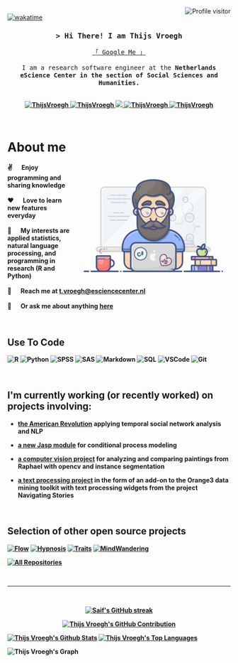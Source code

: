 <!--
<h2 align="center">
  Welcome!
  <img src="https://media.giphy.com/media/hvRJCLFzcasrR4ia7z/giphy.gif" width="28">
</h2>
-->

<!--
<p align="center">
  <a href="https://github.com/ThijsVroegh"><img src="https://readme-typing-svg.herokuapp.com/?lines=Self%20Taught%20Programmer;Front%20End%20Developer;1.5%2B%20years%20of%20coding%20experience;Always%20learning%20new%20things&center=true&width=380&height=45"></a>
</p>

 -->

<a href="https://komarev.com/ghpvc/?username=ThijsVroegh">
  <img align="right" src="https://komarev.com/ghpvc/?username=ThijsVroegh&label=Visitors&color=0e75b6&style=flat" alt="Profile visitor" />
</a>


[![wakatime](https://wakatime.com/badge/user/eebb3dd8-d9b2-40de-9b88-6fd6cac99dbc.svg)](https://wakatime.com/@eebb3dd8-d9b2-40de-9b88-6fd6cac99dbc)

<!-- Intro  -->
<h3 align="center">
        <samp>&gt; Hi There! I am Thijs Vroegh</a></b>
        </samp>
</h3>


<p align="center"> 
  <samp>
    <a href="https://www.google.com/search?q=Thijs+Vroegh">「 Google Me 」</a>
    <br>
    <br>
    I am a research software engineer at the <b>Netherlands eScience Center<b> in the section of Social Sciences and Humanities.
    <br>
    <br>
  </samp>
</p>

<p align="center">
 <a href="https://tvroegh.netlify.app/" target="blank">
  <img src="https://img.shields.io/badge/Website-DC143C?style=for-the-badge&logo=medium&logoColor=white" alt="ThijsVroegh" />
 </a>
 <a href="https://linkedin.com/in/thijsvroegh" target="_blank">
  <img src="https://img.shields.io/badge/LinkedIn-0077B5?style=for-the-badge&logo=linkedin&logoColor=white" alt="ThijsVroegh"/>
 </a>
  <a href="https://twitter.com/thijs_vroegh" target="_blank">
  <img src="https://img.shields.io/badge/Twitter-1DA1F2?style=for-the-badge&logo=twitter&logoColor=white" />
 </a>
 <a href="https://www.researchgate.net/profile/Thijs-Vroegh-2" target="_blank">
  <img src="https://img.shields.io/badge/Researchgate-fe4164?style=for-the-badge&logo=researchgate&logoColor=white" alt="ThijsVroegh" />
 </a> 
 <a href="https://www.esciencecenter.nl/team/thijs-vroegh/" target="_blank">
  <img src="https://img.shields.io/badge/eScience Center-20BEFF?&style=for-the-badge&logo=escience&logoColor=white" alt="ThijsVroegh"  />
  </a> 
</p>
<br />

<!-- About Section -->
 # About me
 
<p>
 <img align="right" width="350" src="assets/programmer.gif" alt="assets/programmer.gif" />
  
 ✌️ &emsp; Enjoy programming and sharing knowledge <br/><br/>
 ❤️ &emsp; Love to learn new features everyday<br/><br/> 
 👀 &emsp; My interests are applied statistics, natural language processing, and programming in research (R and Python)  <br/><br/>
 📧 &emsp; Reach me at t.vroegh@esciencecenter.nl<br/><br/>
 💬 &emsp; Or ask me about anything [here](https://github.com/ThijsVroegh/ThijsVroegh/issues)

</p>

<br/>

## Use To Code

<!--![Javascript](https://img.shields.io/badge/Javascript-F0DB4F?style=for-the-badge&labelColor=black&logo=javascript&logoColor=F0DB4F)
![Typescript](https://img.shields.io/badge/Typescript-007acc?style=for-the-badge&labelColor=black&logo=typescript&logoColor=007acc)
![React](https://img.shields.io/badge/-React-61DBFB?style=for-the-badge&labelColor=black&logo=react&logoColor=61DBFB)
![React Native](https://img.shields.io/badge/React_Native-20232A?style=for-the-badge&logo=react&logoColor=61DAFB)
![Next.js](https://img.shields.io/badge/next.js-000000?style=for-the-badge&logo=nextdotjs&logoColor=white)
![Nodejs](https://img.shields.io/badge/Nodejs-3C873A?style=for-the-badge&labelColor=black&logo=node.js&logoColor=3C873A)
![Express.js](https://img.shields.io/badge/Express.js-000000?style=for-the-badge&logo=express&logoColor=white)
![MongoDB](https://img.shields.io/badge/MongoDB-4EA94B?style=for-the-badge&logo=mongodb&logoColor=white)
![HTML](https://img.shields.io/badge/HTML5-E34F26?style=for-the-badge&logo=html5&logoColor=white)
![CSS3](https://img.shields.io/badge/CSS3-1572B6?style=for-the-badge&logo=css3&logoColor=white)
![SASS Badge](https://img.shields.io/badge/Sass-CC6699?style=for-the-badge&logo=sass&logoColor=white)
-->
![R](https://img.shields.io/badge/R-0170FE?style=for-the-badge&logo=R&logoColor=white)
![Python](https://img.shields.io/badge/Python-092749?style=for-the-badge&logo=Python&logoColor=06B6D4&labelColor=000000)
![SPSS](https://img.shields.io/badge/SPSS-563D7C?style=for-the-badge&logo=bootstrap&logoColor=white)
![SAS](https://img.shields.io/badge/sas-2E7EEA?style=for-the-badge&logo=strapi&logoColor=white)
![Markdown](https://img.shields.io/badge/Markdown-000000?style=for-the-badge&logo=markdown&logoColor=white)
![SQL](https://img.shields.io/badge/sql-593D88?style=for-the-badge&logo=redux&logoColor=white)
![VSCode](https://img.shields.io/badge/Visual_Studio-0078d7?style=for-the-badge&logo=visual%20studio&logoColor=white)
![Git](https://img.shields.io/badge/Git-F05032?style=for-the-badge&logo=git&logoColor=white)

<br/>

## I'm currently working (or recently worked) on projects involving:

* [the American Revolution](https://github.com/h-gear/revolution/tree/main) applying temporal social network analysis and NLP 
* [a new Jasp module](https://github.com/jasp-stats/jaspProcess) for conditional process modeling 
* [a computer vision project](https://github.com/DecodingRafael/SIFT) for analyzing and comparing paintings from Raphael with opencv and instance segmentation
* [a text processing project](https://github.com/orgs/navigating-stories/repositories) in the form of an add-on to the Orange3 data mining toolkit with text processing widgets from the project Navigating Stories
  
  <br/>

## Selection of other open source projects
[![Flow](https://github-readme-stats.vercel.app/api/pin/?username=ThijsVroegh&repo=FlowExperience&border_color=7F3FBF&bg_color=0D1117&title_color=C9D1D9&text_color=8B949E&icon_color=7F3FBF)](https://github.com/ThijsVroegh/FlowExperience)
[![Hypnosis](https://github-readme-stats.vercel.app/api/pin/?username=ThijsVroegh&repo=Hypnosis&border_color=7F3FBF&bg_color=0D1117&title_color=C9D1D9&text_color=8B949E&icon_color=7F3FBF)](https://github.com/ThijsVroegh/Hypnosis)
[![Traits](https://github-readme-stats.vercel.app/api/pin/?username=ThijsVroegh&repo=Network_analysis_of_traits&border_color=7F3FBF&bg_color=0D1117&title_color=C9D1D9&text_color=8B949E&icon_color=7F3FBF)](https://github.com/ThijsVroegh/Network_analysis_of_traits)
[![MindWandering](https://github-readme-stats.vercel.app/api/pin/?username=ThijsVroegh&repo=Music_mindwandering&border_color=7F3FBF&bg_color=0D1117&title_color=C9D1D9&text_color=8B949E&icon_color=7F3FBF)](https://github.com/ThijsVroegh/Music_mindwandering)


<p align="left">
  <a href="https://github.com/ThijsVroegh?tab=repositories" target="_blank"><img alt="All Repositories" title="All Repositories" src="https://img.shields.io/badge/-All%20Repos-2962FF?style=for-the-badge&logo=koding&logoColor=white"/></a>
</p>

<br/>
<hr/>
<br/>

<p align="center">
  <a href="https://github.com/ThijsVroegh">
    <img src="https://github-readme-streak-stats.herokuapp.com/?user=ThijsVroegh&theme=radical&border=7F3FBF&background=0D1117" alt="Saif's GitHub streak"/>
  </a>
</p>

<p align="center">
  <a href="https://github.com/ThijsVroegh">
    <img src="https://github-profile-summary-cards.vercel.app/api/cards/profile-details?username=ThijsVroegh&theme=radical" alt="Thijs Vroegh's GitHub Contribution"/>
  </a>
</p>

<a> 
    <a href="https://github.com/ThijsVroegh"><img alt="Thijs Vroegh's Github Stats" src="https://denvercoder1-github-readme-stats.vercel.app/api?username=ThijsVroegh&show_icons=true&count_private=true&theme=react&border_color=7F3FBF&bg_color=0D1117&title_color=F85D7F&icon_color=F8D866" height="192px" width="49.5%"/></a>
  <a href="https://github.com/ThijsVroegh"><img alt="Thijs Vroegh's Top Languages" src="https://denvercoder1-github-readme-stats.vercel.app/api/top-langs/?username=ThijsVroegh&langs_count=8&layout=compact&theme=react&border_color=7F3FBF&bg_color=0D1117&title_color=F85D7F&icon_color=F8D866" height="192px" width="49.5%"/></a>
  <br/>
</a>


![Thijs Vroegh's Graph](https://github-readme-activity-graph.vercel.app/graph?username=ThijsVroegh&custom_title=Thijs%20Vroegh's%20GitHub%20Activity%20Graph&bg_color=0D1117&color=7F3FBF&line=7F3FBF&point=7F3FBF&area_color=FFFFFF&title_color=FFFFFF&area=true)

<!---
ThijsVroegh/ThijsVroegh is a ✨ special ✨ repository because its `README.md` (this file) appears on your GitHub profile.
You can click the Preview link to take a look at your changes.
--->
